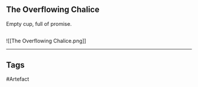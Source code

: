 ## The Overflowing Chalice
Empty cup, full of promise.
## 
![[The Overflowing Chalice.png]]

---
## Tags
#Artefact